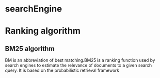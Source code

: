 # searchEngine
# Ranking algorithm
## BM25 algorithm
BM is an abbreviation of best matching.BM25 is a ranking function used by search engines to estimate the relevance of documents to a given search query. 
It is based on the probabilistic retrieval framework

